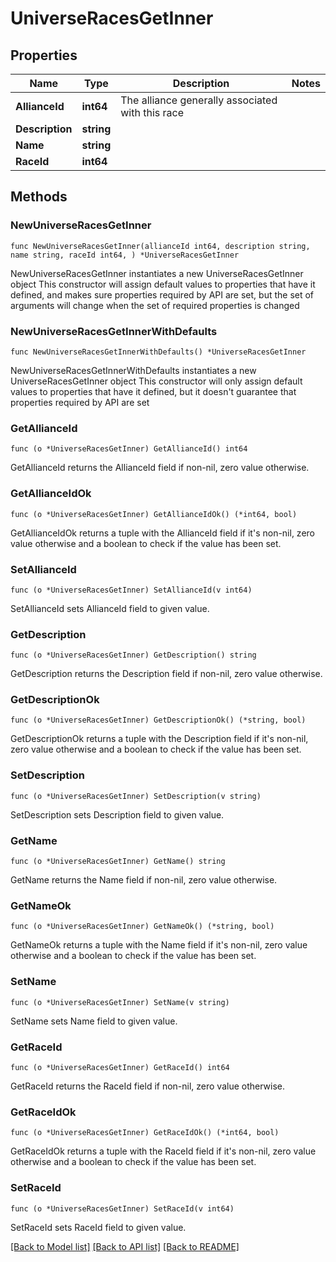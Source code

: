 # UniverseRacesGetInner

## Properties

Name | Type | Description | Notes
------------ | ------------- | ------------- | -------------
**AllianceId** | **int64** | The alliance generally associated with this race | 
**Description** | **string** |  | 
**Name** | **string** |  | 
**RaceId** | **int64** |  | 

## Methods

### NewUniverseRacesGetInner

`func NewUniverseRacesGetInner(allianceId int64, description string, name string, raceId int64, ) *UniverseRacesGetInner`

NewUniverseRacesGetInner instantiates a new UniverseRacesGetInner object
This constructor will assign default values to properties that have it defined,
and makes sure properties required by API are set, but the set of arguments
will change when the set of required properties is changed

### NewUniverseRacesGetInnerWithDefaults

`func NewUniverseRacesGetInnerWithDefaults() *UniverseRacesGetInner`

NewUniverseRacesGetInnerWithDefaults instantiates a new UniverseRacesGetInner object
This constructor will only assign default values to properties that have it defined,
but it doesn't guarantee that properties required by API are set

### GetAllianceId

`func (o *UniverseRacesGetInner) GetAllianceId() int64`

GetAllianceId returns the AllianceId field if non-nil, zero value otherwise.

### GetAllianceIdOk

`func (o *UniverseRacesGetInner) GetAllianceIdOk() (*int64, bool)`

GetAllianceIdOk returns a tuple with the AllianceId field if it's non-nil, zero value otherwise
and a boolean to check if the value has been set.

### SetAllianceId

`func (o *UniverseRacesGetInner) SetAllianceId(v int64)`

SetAllianceId sets AllianceId field to given value.


### GetDescription

`func (o *UniverseRacesGetInner) GetDescription() string`

GetDescription returns the Description field if non-nil, zero value otherwise.

### GetDescriptionOk

`func (o *UniverseRacesGetInner) GetDescriptionOk() (*string, bool)`

GetDescriptionOk returns a tuple with the Description field if it's non-nil, zero value otherwise
and a boolean to check if the value has been set.

### SetDescription

`func (o *UniverseRacesGetInner) SetDescription(v string)`

SetDescription sets Description field to given value.


### GetName

`func (o *UniverseRacesGetInner) GetName() string`

GetName returns the Name field if non-nil, zero value otherwise.

### GetNameOk

`func (o *UniverseRacesGetInner) GetNameOk() (*string, bool)`

GetNameOk returns a tuple with the Name field if it's non-nil, zero value otherwise
and a boolean to check if the value has been set.

### SetName

`func (o *UniverseRacesGetInner) SetName(v string)`

SetName sets Name field to given value.


### GetRaceId

`func (o *UniverseRacesGetInner) GetRaceId() int64`

GetRaceId returns the RaceId field if non-nil, zero value otherwise.

### GetRaceIdOk

`func (o *UniverseRacesGetInner) GetRaceIdOk() (*int64, bool)`

GetRaceIdOk returns a tuple with the RaceId field if it's non-nil, zero value otherwise
and a boolean to check if the value has been set.

### SetRaceId

`func (o *UniverseRacesGetInner) SetRaceId(v int64)`

SetRaceId sets RaceId field to given value.



[[Back to Model list]](../README.md#documentation-for-models) [[Back to API list]](../README.md#documentation-for-api-endpoints) [[Back to README]](../README.md)


